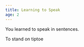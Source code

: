 ```yaml
---
title: Learning to Speak
age: 2
---
```

You learned to speak in sentences. <Mod stat="COM"></Mod>

To stand on tiptoe <Mod stat="STA"></Mod>
